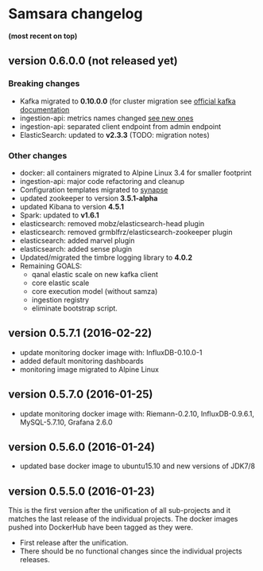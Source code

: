 # Samsara changelog
__(most recent on top)__

## version 0.6.0.0 (not released yet)

### Breaking changes

  * Kafka migrated to **0.10.0.0** (for cluster migration see [official kafka documentation](http://kafka.apache.org/documentation.html#upgrade_10)
  * ingestion-api: metrics names changed
    [see new ones](/ingestion-api/README.md)
  * ingestion-api: separated client endpoint from admin endpoint
  * ElasticSearch: updated to **v2.3.3** (TODO: migration notes)

### Other changes

  * docker: all containers migrated to Alpine Linux 3.4 for smaller footprint
  * ingestion-api: major code refactoring and cleanup
  * Configuration templates migrated to
    [synapse](https://github.com/BrunoBonacci/synapse)
  * updated zookeeper to version **3.5.1-alpha**
  * updated Kibana to version **4.5.1**
  * Spark: updated to **v1.6.1**
  * elasticsearch: removed mobz/elasticsearch-head plugin
  * elasticsearch: removed grmblfrz/elasticsearch-zookeeper plugin
  * elasticsearch: added marvel plugin
  * elasticsearch: added sense plugin
  * Updated/migrated the timbre logging library to **4.0.2**
  * Remaining GOALS:
    - qanal elastic scale on new kafka client
    - core elastic scale
    - core execution model (without samza)
    - ingestion registry
    - eliminate bootstrap script.

## version 0.5.7.1 (2016-02-22)

  * update monitoring docker image with: InfluxDB-0.10.0-1
  * added default monitoring dashboards
  * monitoring image migrated to Alpine Linux

## version 0.5.7.0 (2016-01-25)

  * update monitoring docker image with: Riemann-0.2.10,
    InfluxDB-0.9.6.1, MySQL-5.7.10, Grafana 2.6.0

## version 0.5.6.0 (2016-01-24)

  * updated base docker image to ubuntu15.10 and new versions of JDK7/8

## version 0.5.5.0 (2016-01-23)

This is the first version after the unification of all sub-projects
and it matches the last release of the individual projects.  The
docker images pushed into DockerHub have been tagged as they were.

  * First release after the unification.
  * There should be no functional changes since the individual projects releases.
